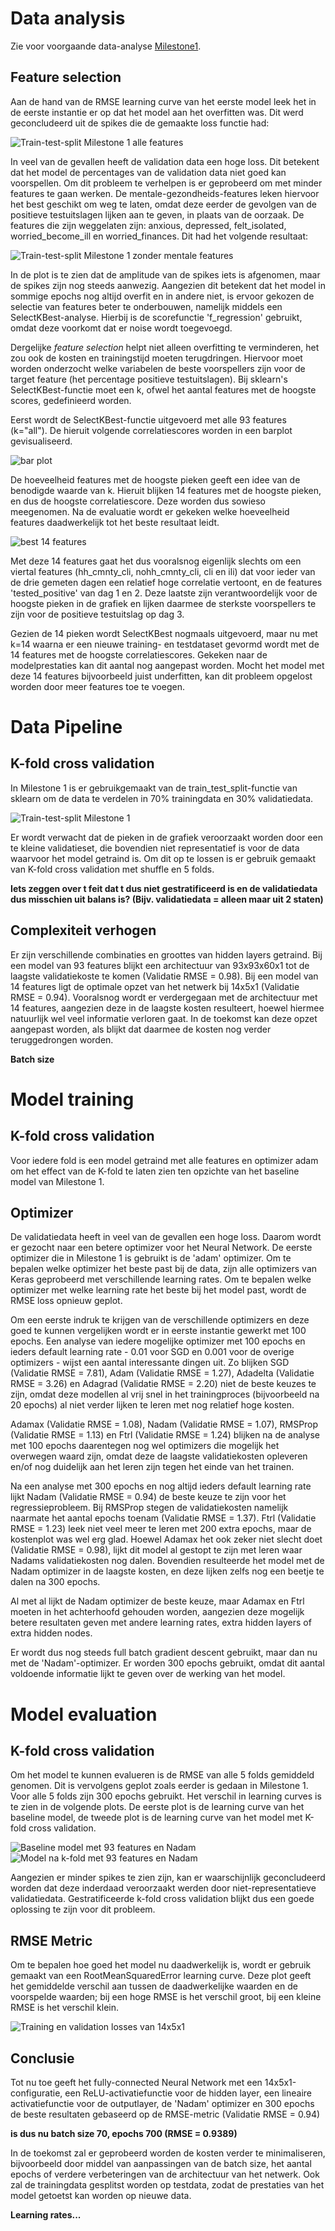 # Data analysis
Zie voor voorgaande data-analyse [Milestone1](https://github.com/larswoudstra/Coronette/blob/main/docs/Milestone%201/Milestone_1.md).

## Feature selection
Aan de hand van de RMSE learning curve van het eerste model leek het in de eerste instantie er op dat het model aan het overfitten was. Dit werd geconcludeerd uit de spikes die de gemaakte loss functie had:

![Train-test-split Milestone 1 alle features](https://github.com/larswoudstra/Coronette/blob/main/docs/images/losses_plus_mental_health.png)

In veel van de gevallen heeft de validation data een hoge loss. Dit betekent dat het model de percentages van de validation data niet goed kan voorspellen. Om dit probleem te verhelpen is er geprobeerd om met minder features te gaan werken. De mentale-gezondheids-features leken hiervoor het best geschikt om weg te laten, omdat deze eerder de gevolgen van de positieve testuitslagen lijken aan te geven, in plaats van de oorzaak. De features die zijn weggelaten zijn: anxious, depressed, felt_isolated, worried_become_ill en worried_finances. Dit had het volgende resultaat:

![Train-test-split Milestone 1 zonder mentale features](https://github.com/larswoudstra/Coronette/blob/main/docs/images/losses_min_mental_health.png)

In de plot is te zien dat de amplitude van de spikes iets is afgenomen, maar de spikes zijn nog steeds aanwezig. Aangezien dit betekent dat het model in sommige epochs nog altijd overfit en in andere niet, is ervoor gekozen de selectie van features beter te onderbouwen, namelijk middels een SelectKBest-analyse. Hierbij is de scorefunctie 'f_regression' gebruikt, omdat deze voorkomt dat er noise wordt toegevoegd.

Dergelijke *feature selection* helpt niet alleen overfitting te verminderen, het zou ook de kosten en trainingstijd moeten terugdringen. Hiervoor moet worden onderzocht welke variabelen de beste voorspellers zijn voor de target feature (het percentage positieve testuitslagen). Bij sklearn's SelectKBest-functie moet een k, ofwel het aantal features met de hoogste scores, gedefinieerd worden.

Eerst wordt de SelectKBest-functie uitgevoerd met alle 93 features (k="all"). De hieruit volgende correlatiescores worden in een barplot gevisualiseerd.

![bar plot](https://github.com/larswoudstra/Coronette/blob/main/docs/images/best_features_barplot.png)

De hoeveelheid features met de hoogste pieken geeft een idee van de benodigde waarde van k. Hieruit blijken 14 features met de hoogste pieken, en dus de hoogste correlatiescore. Deze worden dus sowieso meegenomen. Na de evaluatie wordt er gekeken welke hoeveelheid features daadwerkelijk tot het beste resultaat leidt.

![best 14 features](https://github.com/larswoudstra/Coronette/blob/main/docs/images/best_14_features.png)

Met deze 14 features gaat het dus vooralsnog eigenlijk slechts om een viertal features (hh_cmnty_cli, nohh_cmnty_cli, cli en ili) dat voor ieder van de drie gemeten dagen een relatief hoge correlatie vertoont, en de features 'tested_positive' van dag 1 en 2. Deze laatste zijn verantwoordelijk voor de hoogste pieken in de grafiek en lijken daarmee de sterkste voorspellers te zijn voor de positieve testuitslag op dag 3.

Gezien de 14 pieken wordt SelectKBest nogmaals uitgevoerd, maar nu met k=14 waarna er een nieuwe training- en testdataset gevormd wordt met de 14 features met de hoogste correlatiescores. Gekeken naar de modelprestaties kan dit aantal nog aangepast worden. Mocht het model met deze 14 features bijvoorbeeld juist underfitten, kan dit probleem opgelost worden door meer features toe te voegen.

# Data Pipeline

## K-fold cross validation
In Milestone 1 is er gebruikgemaakt van de train_test_split-functie van sklearn om de data te verdelen in 70% trainingdata en 30% validatiedata.

![Train-test-split Milestone 1](https://github.com/larswoudstra/Coronette/blob/main/docs/images/losses_plus_mental_health.png)

Er wordt verwacht dat de pieken in de grafiek veroorzaakt worden door een te kleine validatieset, die bovendien niet representatief is voor de data waarvoor het model getraind is. Om dit op te lossen is er gebruik gemaakt van K-fold cross validation met shuffle en 5 folds.  

**Iets zeggen over t feit dat t dus niet gestratificeerd is en de validatiedata dus misschien uit balans is? (Bijv. validatiedata = alleen maar uit 2 staten)**

## Complexiteit verhogen
Er zijn verschillende combinaties en groottes van hidden layers getraind. Bij een model van 93 features blijkt een architectuur van 93x93x60x1 tot de laagste validatiekoste te komen (Validatie RMSE = 0.98). Bij een model van 14 features ligt de optimale opzet van het netwerk bij 14x5x1 (Validatie RMSE = 0.94). Vooralsnog wordt er verdergegaan met de architectuur met 14 features, aangezien deze in de laagste kosten resulteert, hoewel hiermee natuurlijk wel veel informatie verloren gaat. In de toekomst kan deze opzet aangepast worden, als blijkt dat daarmee de kosten nog verder teruggedrongen worden.

**Batch size**

# Model training

## K-fold cross validation
Voor iedere fold is een model getraind met alle features en optimizer adam om het effect van de K-fold te laten zien ten opzichte van het baseline model van Milestone 1.

## Optimizer
De validatiedata heeft in veel van de gevallen een hoge loss. Daarom wordt er gezocht naar een betere optimizer voor het Neural Network. De eerste optimizer die in Milestone 1 is gebruikt is de 'adam' optimizer. Om te bepalen welke optimizer het beste past bij de data, zijn alle optimizers van Keras geprobeerd met verschillende learning rates. Om te bepalen welke optimizer met welke learning rate het beste bij het model past, wordt de RMSE loss opnieuw geplot.

Om een eerste indruk te krijgen van de verschillende optimizers en deze goed te kunnen vergelijken wordt er in eerste instantie gewerkt met 100 epochs. Een analyse van iedere mogelijke optimizer met 100 epochs en ieders default learning rate - 0.01 voor SGD en  0.001 voor de overige optimizers - wijst een aantal interessante dingen uit. Zo blijken SGD (Validatie RMSE = 7.81), Adam (Validatie RMSE = 1.27), Adadelta (Validatie RMSE = 3.26) en Adagrad (Validatie RMSE = 2.20) niet de beste keuzes te zijn, omdat deze modellen al vrij snel in het trainingproces (bijvoorbeeld na 20 epochs) al niet verder lijken te leren met nog relatief hoge kosten.

Adamax (Validatie RMSE = 1.08), Nadam (Validatie RMSE = 1.07), RMSProp (Validatie RMSE = 1.13) en Ftrl (Validatie RMSE = 1.24) blijken na de analyse met 100 epochs daarentegen nog wel optimizers die mogelijk het overwegen waard zijn, omdat deze de laagste validatiekosten opleveren en/of nog duidelijk aan het leren zijn tegen het einde van het trainen.

Na een analyse met 300 epochs en nog altijd ieders default learning rate lijkt Nadam (Validatie RMSE = 0.94) de beste keuze te zijn voor het regressieprobleem. Bij RMSProp stegen de validatiekosten namelijk naarmate het aantal epochs toenam (Validatie RMSE = 1.37). Ftrl (Validatie RMSE = 1.23) leek niet veel meer te leren met 200 extra epochs, maar de kostenplot was wel erg glad. Hoewel Adamax het ook zeker niet slecht doet (Validatie RMSE = 0.98), lijkt dit model al gestopt te zijn met leren waar Nadams validatiekosten nog dalen. Bovendien resulteerde het model met de Nadam optimizer in de laagste kosten, en deze lijken zelfs nog een beetje te dalen na 300 epochs.

Al met al lijkt de Nadam optimizer de beste keuze, maar Adamax en Ftrl moeten in het achterhoofd gehouden worden, aangezien deze mogelijk betere resultaten geven met andere learning rates, extra hidden layers of extra hidden nodes.

Er wordt dus nog steeds full batch gradient descent gebruikt, maar dan nu met de 'Nadam'-optimizer. Er worden 300 epochs gebruikt, omdat dit aantal voldoende informatie lijkt te geven over de werking van het model.

# Model evaluation

## K-fold cross validation
Om het model te kunnen evalueren is de RMSE van alle 5 folds gemiddeld genomen. Dit is vervolgens geplot zoals eerder is gedaan in Milestone 1. Voor alle 5 folds zijn 300 epochs gebruikt. Het verschil in learning curves is te zien in de volgende plots. De eerste plot is de learning curve van het baseline model, de tweede plot is de learning curve van het model met K-fold cross validation.

![Baseline model met 93 features en Nadam](https://github.com/larswoudstra/Coronette/blob/main/docs/images/baselinemodel_nadam_k93.png)
![Model na k-fold met 93 features en Nadam](https://github.com/larswoudstra/Coronette/blob/main/docs/images/k_fold_k93_1hidden.png)

Aangezien er minder spikes te zien zijn, kan er waarschijnlijk geconcludeerd worden dat deze inderdaad veroorzaakt werden door niet-representatieve validatiedata. Gestratificeerde k-fold cross validation blijkt dus een goede oplossing te zijn voor dit probleem.

## RMSE Metric
Om te bepalen hoe goed het model nu daadwerkelijk is, wordt er gebruik gemaakt van een RootMeanSquaredError learning curve. Deze plot geeft het gemiddelde verschil aan tussen de daadwerkelijke waarden en de voorspelde waarden; bij een hoge RMSE is het verschil groot, bij een kleine RMSE is het verschil klein.

![Training en validation losses van 14x5x1](https://github.com/larswoudstra/Coronette/blob/main/docs/images/14x5x1.png)

## Conclusie
Tot nu toe geeft het fully-connected Neural Network met een 14x5x1-configuratie, een ReLU-activatiefunctie voor de hidden layer, een lineaire activatiefunctie voor de outputlayer, de 'Nadam' optimizer en 300 epochs de beste resultaten gebaseerd op de RMSE-metric (Validatie RMSE = 0.94)

**is dus nu batch size 70, epochs 700 (RMSE = 0.9389)**

In de toekomst zal er geprobeerd worden de kosten verder te minimaliseren, bijvoorbeeld door middel van aanpassingen van de batch size, het aantal epochs of verdere verbeteringen van de architectuur van het netwerk. Ook zal de trainingdata gesplitst worden op testdata, zodat de prestaties van het model getoetst kan worden op nieuwe data.

**Learning rates...**
